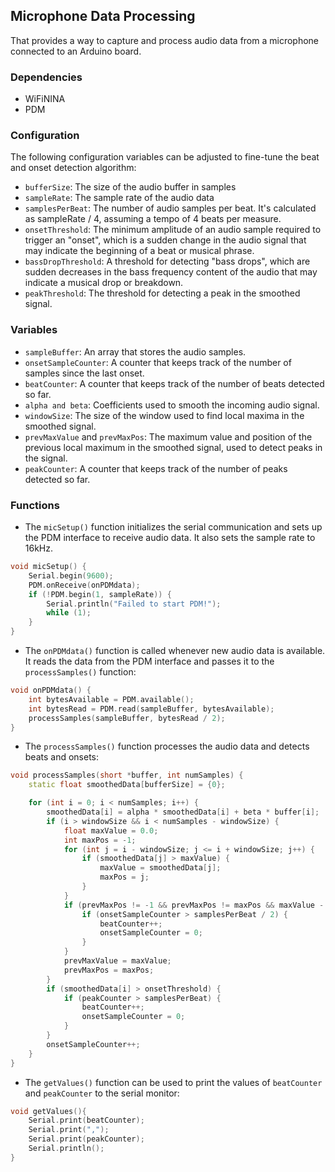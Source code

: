 ## Microphone Data Processing

That provides a way to capture and process audio data from a microphone connected to an Arduino board.

### Dependencies

* WiFiNINA
* PDM

### Configuration

The following configuration variables can be adjusted to fine-tune the beat and onset detection algorithm:

* `bufferSize`: The size of the audio buffer in samples
* `sampleRate`: The sample rate of the audio data
* `samplesPerBeat`: The number of audio samples per beat. It's calculated as sampleRate / 4, assuming a tempo of 4 beats per measure.
* `onsetThreshold`: The minimum amplitude of an audio sample required to trigger an "onset", which is a sudden change in the audio signal that may indicate the beginning of a beat or musical phrase.
* `bassDropThreshold`: A threshold for detecting "bass drops", which are sudden decreases in the bass frequency content of the audio that may indicate a musical drop or breakdown.
* `peakThreshold`: The threshold for detecting a peak in the smoothed signal.

### Variables

* `sampleBuffer`: An array that stores the audio samples.
* `onsetSampleCounter`: A counter that keeps track of the number of samples since the last onset.
* `beatCounter`: A counter that keeps track of the number of beats detected so far.
* `alpha and beta`: Coefficients used to smooth the incoming audio signal.
* `windowSize`: The size of the window used to find local maxima in the smoothed signal.
* `prevMaxValue` and `prevMaxPos`: The maximum value and position of the previous local maximum in the smoothed signal, used to detect peaks in the signal.
* `peakCounter`: A counter that keeps track of the number of peaks detected so far.

### Functions

* The `micSetup()` function initializes the serial communication and sets up the PDM interface to receive audio data. It also sets the sample rate to 16kHz.

```cpp
void micSetup() {
    Serial.begin(9600);
    PDM.onReceive(onPDMdata);
    if (!PDM.begin(1, sampleRate)) {
        Serial.println("Failed to start PDM!");
        while (1);
    }
}
```

* The `onPDMdata()` function is called whenever new audio data is available. It reads the data from the PDM interface and passes it to the `processSamples()` function:

```cpp
void onPDMdata() {
    int bytesAvailable = PDM.available();
    int bytesRead = PDM.read(sampleBuffer, bytesAvailable);
    processSamples(sampleBuffer, bytesRead / 2);
}
```

* The `processSamples()` function processes the audio data and detects beats and onsets:

```cpp
void processSamples(short *buffer, int numSamples) {
    static float smoothedData[bufferSize] = {0};

    for (int i = 0; i < numSamples; i++) {
        smoothedData[i] = alpha * smoothedData[i] + beta * buffer[i];
        if (i > windowSize && i < numSamples - windowSize) {
            float maxValue = 0.0;
            int maxPos = -1;
            for (int j = i - windowSize; j <= i + windowSize; j++) {
                if (smoothedData[j] > maxValue) {
                    maxValue = smoothedData[j];
                    maxPos = j;
                }
            }
            if (prevMaxPos != -1 && prevMaxPos != maxPos && maxValue - prevMaxValue > peakThreshold) {
                if (onsetSampleCounter > samplesPerBeat / 2) {
                    beatCounter++;
                    onsetSampleCounter = 0;
                }
            }
            prevMaxValue = maxValue;
            prevMaxPos = maxPos;
        }
        if (smoothedData[i] > onsetThreshold) {
            if (peakCounter > samplesPerBeat) {
                beatCounter++;
                onsetSampleCounter = 0;
            }
        }
        onsetSampleCounter++;
    }
}
```

* The `getValues()` function can be used to print the values of `beatCounter` and `peakCounter` to the serial monitor:

```cpp
void getValues(){
    Serial.print(beatCounter);
    Serial.print(",");
    Serial.print(peakCounter);
    Serial.println();
}
```




